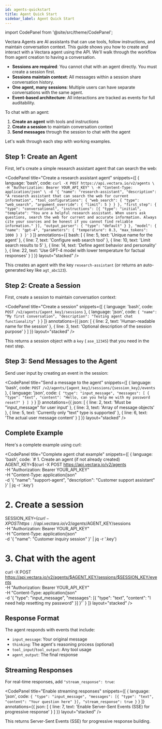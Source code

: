 ```yaml
---
id: agents-quickstart
title: Agent Quick Start
sidebar_label: Agent Quick Start
---
```


import CodePanel from '@site/src/theme/CodePanel';

Vectara Agents are AI assistants that can use tools, follow instructions, and 
maintain conversation context. This guide shows you how to create and interact 
with a Vectara agent using the API. We'll walk through the workflow from agent 
creation to having a conversation.

- **Sessions are required**: You cannot chat with an agent directly. You must 
  create a session first.
- **Sessions maintain context**: All messages within a session share 
  conversation history.
- **One agent, many sessions**: Multiple users can have separate conversations with 
  the same agent.
- **Event-based architecture**: All interactions are tracked as events for 
  full auditability.

To chat with an agent:

1. **Create an agent** with tools and instructions
2. **Create a session** to maintain conversation context  
3. **Send messages** through the session to chat with the agent

Let's walk through each step with working examples.

## Step 1: Create an Agent

First, let's create a simple research assistant agent that can search the web:

<CodePanel
  title="Create a research assistant agent"
  snippets={[
    {
      language: 'bash',
      code: `curl -X POST https://api.vectara.io/v2/agents \
  -H "Authorization: Bearer YOUR_API_KEY" \
  -H "Content-Type: application/json" \
  -d '{
    "name": "research-assistant",
    "description": "A research assistant that can search the web for current information",
    "tool_configurations": {
      "web_search": {
        "type": "web_search",
        "argument_override": {
          "limit": 5
        }
      }
    },
    "first_step": {
      "type": "conversational",
      "instructions": [{
        "type": "initial",
        "template": "You are a helpful research assistant. When users ask questions, search the web for current and accurate information. Always cite your sources and be honest if you cannot find reliable information."
      }],
      "output_parser": {
        "type": "default"
      }
    },
    "model": {
      "name": "gpt-4",
      "parameters": {
        "temperature": 0.3,
        "max_tokens": 1000
      }
    }
  }'`
    }
  ]}
  annotations={{
    bash: [
      { line: 5, text: 'Unique name for the agent' },
      { line: 7, text: 'Configure web search tool' },
      { line: 10, text: 'Limit search results to 5' },
      { line: 14, text: 'Define agent behavior and personality' },
      { line: 22, text: 'Use GPT-4 model with lower temperature for factual responses' }
    ]
  }}
  layout="stacked"
/>

This creates an agent with the key `research-assistant` (or returns an auto-generated key like `agt_abc123`).

## Step 2: Create a Session

First, create a session to maintain conversation context:

<CodePanel
  title="Create a session"
  snippets={[
    {
      language: 'bash',
      code: `POST /v2/agents/{agent_key}/sessions`
    },
    {
      language: 'json',
      code: `{
  "name": "My first conversation",
  "description": "Testing agent chat functionality"
}`
    }
  ]}
  annotations={{
    json: [
      { line: 2, text: 'Human-readable name for the session' },
      { line: 3, text: 'Optional description of the session purpose' }
    ]
  }}
  layout="stacked"
/>

This returns a session object with a `key` ( `ase_12345`) that you need in 
the next step.

## Step 3: Send Messages to the Agent

Send user input by creating an event in the session:

<CodePanel
  title="Send a message to the agent"
  snippets={[
    {
      language: 'bash',
      code: `POST /v2/agents/{agent_key}/sessions/{session_key}/events`
    },
    {
      language: 'json',
      code: `{
  "type": "input_message",
  "messages": [
    {
      "type": "text",
      "content": "Hello, can you help me with my password reset?"
    }
  ]
}`
    }
  ]}
  annotations={{
    json: [
      { line: 2, text: 'Must be "input_message" for user input' },
      { line: 3, text: 'Array of message objects' },
      { line: 5, text: 'Currently only "text" type is supported' },
      { line: 6, text: 'The actual user message content' }
    ]
  }}
  layout="stacked"
/>

## Complete Example

Here's a complete example using curl:

<CodePanel
  title="Complete agent chat example"
  snippets={[
    {
      language: 'bash',
      code: `# 1. Create an agent (if not already created)
AGENT_KEY=$(curl -X POST https://api.vectara.io/v2/agents \
  -H "Authorization: Bearer YOUR_API_KEY" \
  -H "Content-Type: application/json" \
  -d '{
    "name": "support-agent",
    "description": "Customer support assistant"
  }' | jq -r '.key')

# 2. Create a session
SESSION_KEY=$(curl -X POST https://api.vectara.io/v2/agents/$AGENT_KEY/sessions \
  -H "Authorization: Bearer YOUR_API_KEY" \
  -H "Content-Type: application/json" \
  -d '{
    "name": "Customer inquiry session"
  }' | jq -r '.key')

# 3. Chat with the agent
curl -X POST https://api.vectara.io/v2/agents/$AGENT_KEY/sessions/$SESSION_KEY/events \
  -H "Authorization: Bearer YOUR_API_KEY" \
  -H "Content-Type: application/json" \
  -d '{
    "type": "input_message",
    "messages": [{
      "type": "text",
      "content": "I need help resetting my password"
    }]
  }'`
    }
  ]}
  layout="stacked"
/>

## Response Format

The agent responds with events that include:
- `input_message`: Your original message
- `thinking`: The agent's reasoning process (optional)
- `tool_input`/`tool_output`: Any tool usage
- `agent_output`: The final response

## Streaming Responses

For real-time responses, add `"stream_response": true`:

<CodePanel
  title="Enable streaming responses"
  snippets={[
    {
      language: 'json',
      code: `{
  "type": "input_message",
  "messages": [{
    "type": "text",
    "content": "Your question here"
  }],
  "stream_response": true
}`
    }
  ]}
  annotations={{
    json: [
      { line: 7, text: 'Enable Server-Sent Events (SSE) for progressive response' }
    ]
  }}
  layout="stacked"
/>

This returns Server-Sent Events (SSE) for progressive response building.
